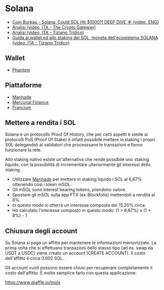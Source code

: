 # Solana

- [Coin Bureau - Solana: Could SOL Hit $1000?! DEEP DIVE ☀️ (video, ENG)](https://youtu.be/enAoz-87D7A)
- [Analisi (video, ITA - The Crypto Gateway)](https://youtu.be/azL1q-vAx1M)
- [Analisi (video, ITA - Tiziano Tridico)](https://www.youtube.com/watch?v=GR1D7VrK5oY)
- [Guida ai wallet ed allo staking dei SOL, moneta dell'ecosistema SOLANA (video, ITA - Tiziano Tridico)](https://youtu.be/s-LsJeibIlg)

## Wallet

- [Phantom](https://phantom.app/)

## Piattaforme

- [Marinade](https://marinade.finance/)
- [Mercurial Finance](https://mercurial.finance/)
- [Francium](https://francium.io/)

## Mettere a rendita i SOL

Solana è un protocollo Proof Of History, che per certi aspetti è simile ai protocolli PoS (Proof Of Stake) è infatti possibile mettere in staking i propri SOL delegandoli ai validatori che processsano le transazioni e fanno funzionare la rete.

Allo staking nativo esiste un'alternativa che rende possibile uno staking liquido, con la possibilità di incrementare ulteriormente gli interessi dello staking.

- Utilizzare [Marinade](https://marinade.finance/) per mettere in staking liquido i SOL al 6,67% ottenendo così i token mSOL.
- Gli mSOL sono interest bearing tokens, prendono valore.
- Spostare gli mSOL sulla app FTX (ex-Blockfolio) mettendoli a rendita al 8%.
- In questo modo si otterrà un interesse composto del 15,20% circa.
- Ho calcolato l'interesse composto in questo modo: (1 + 6,67%) x (1 + 8%) - 1

## Chiusura degli account

Su Solana si paga un affitto per mantenere le informazioni memorizzate. La prima volta che si effettuano transazioni dello stasso tipo (ad es. swap da USDT a USDC) viene creato un account (CREATE ACCOUNT). Il costo dell'affitto è circa 0.002 SOL.

Gli account vuoti possono essere chiusi per recuperare completamente il costo dell'affitto. È molto semplice farlo con questa applicazione:

https://www.draffle.io/tools
